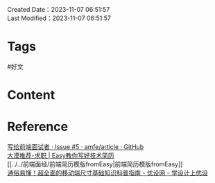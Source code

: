 Created Date：2023-11-07 06:51:57  
Last Modified：2023-11-07 06:51:57

# Tags

#好文

# Content

# Reference

[写给前端面试者 · Issue #5 · amfe/article · GitHub](https://github.com/amfe/article/issues/5)  
[大漠推荐-求职 | Easy教你写好技术简历](https://www.sohu.com/a/163664303_495695)  
[[../../前端面经/前端简历模版fromEasy|前端简历模版fromEasy]]  
[通俗易懂！超全面的移动端尺寸基础知识科普指南 - 优设网 - 学设计上优设](https://www.uisdc.com/mobile-ui-measurement-guideline)
